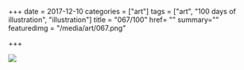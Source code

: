 +++
date = 2017-12-10
categories = ["art"]
tags = ["art", "100 days of illustration", "illustration"]
title = "067/100"
href= ""
summary=""
featuredimg = "/media/art/067.png"

+++

<img src="/media/art/067.png" />

